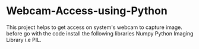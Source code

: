 # Webcam-Access-using-Python
This project helps to get access on system's webcam to capture image.
before go with the code install the following libraries 
Numpy
Python Imaging Library i.e PIL.
